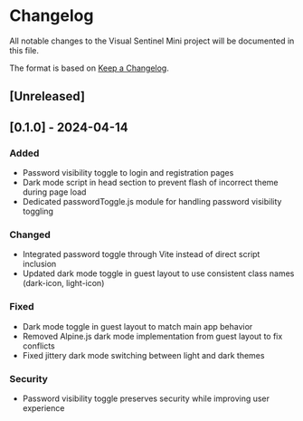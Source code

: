 # Changelog

All notable changes to the Visual Sentinel Mini project will be documented in this file.

The format is based on [Keep a Changelog](https://keepachangelog.com/en/1.0.0/).

## [Unreleased]

## [0.1.0] - 2024-04-14

### Added
- Password visibility toggle to login and registration pages
- Dark mode script in head section to prevent flash of incorrect theme during page load
- Dedicated passwordToggle.js module for handling password visibility toggling

### Changed
- Integrated password toggle through Vite instead of direct script inclusion
- Updated dark mode toggle in guest layout to use consistent class names (dark-icon, light-icon)

### Fixed
- Dark mode toggle in guest layout to match main app behavior
- Removed Alpine.js dark mode implementation from guest layout to fix conflicts
- Fixed jittery dark mode switching between light and dark themes

### Security
- Password visibility toggle preserves security while improving user experience 